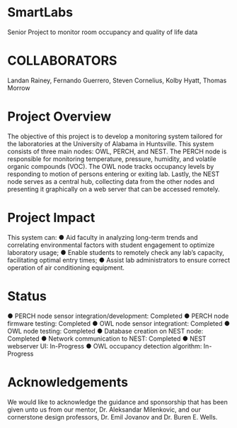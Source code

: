 # SmartLabs
Senior Project to monitor room occupancy and quality of life data
# COLLABORATORS
Landan Rainey,
Fernando Guerrero,
Steven Cornelius,
Kolby Hyatt,
Thomas Morrow

# Project Overview
The objective of this project is to develop a monitoring system
tailored for the laboratories at the University of Alabama in
Huntsville. This system consists of three main nodes: OWL,
PERCH, and NEST. The PERCH node is responsible for
monitoring temperature, pressure, humidity, and volatile
organic compounds (VOC). The OWL node tracks occupancy
levels by responding to motion of persons entering or exiting
lab. Lastly, the NEST node serves as a central hub, collecting
data from the other nodes and presenting it graphically on a
web server that can be accessed remotely.

# Project Impact
This system can:
● Aid faculty in analyzing long-term trends and correlating
environmental factors with student engagement to optimize
laboratory usage;
● Enable students to remotely check any lab’s capacity,
facilitating optimal entry times;
● Assist lab administrators to ensure correct operation of air
conditioning equipment.

# Status
● PERCH node sensor integration/development: Completed
● PERCH node firmware testing: Completed
● OWL node sensor integrationt: Completed
● OWL node testing: Completed
● Database creation on NEST node: Completed
● Network communication to NEST: Completed
● NEST webserver UI: In-Progress
● OWL occupancy detection algorithm: In-Progress

# Acknowledgements
We would like to acknowledge the guidance and sponsorship that has
been given unto us from our mentor, Dr. Aleksandar Milenkovic, and our
cornerstone design professors, Dr. Emil Jovanov and Dr. Buren E.
Wells.
